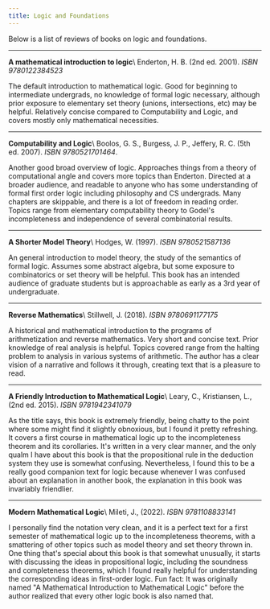 ```yaml
---
title: Logic and Foundations
---
```


Below is a list of reviews of books on logic and foundations.

---
**A mathematical introduction to logic**\\
Enderton, H. B. (2nd ed. 2001). *ISBN 9780122384523*

The default introduction to mathematical logic. Good for beginning to intermediate undergrads, no knowledge of formal logic necessary, although prior exposure to elementary set theory (unions, intersections, etc) may be helpful. Relatively concise compared to Computability and Logic, and covers mostly only mathematical necessities.

---
**Computability and Logic**\\
Boolos, G. S., Burgess, J. P., Jeffery, R. C. (5th ed. 2007). *ISBN 9780521701464*.

Another good broad overview of logic. Approaches things from a theory of computational angle and covers more topics than Enderton. Directed at a broader audience, and readable to anyone who has some understanding of formal first order logic including philosophy and CS undergrads. Many chapters are skippable, and there is a lot of freedom in reading order. Topics range from elementary computability theory to Godel's incompleteness and independence of several combinatorial results.

---
**A Shorter Model Theory**\\
Hodges, W. (1997). *ISBN 9780521587136*

An general introduction to model theory, the study of the semantics of formal logic. Assumes some abstract algebra, but some exposure to combinatorics or set theory will be helpful. This book has an intended audience of graduate students but is approachable as early as a 3rd year of undergraduate.

---
**Reverse Mathematics**\\
Stillwell, J. (2018). *ISBN 9780691177175*

A historical and mathematical introduction to the programs of arithmetization and reverse mathematics. Very short and concise text. Prior knowledge of real analysis is helpful. Topics covered range from the halting problem to analysis in various systems of arithmetic. The author has a clear vision of a narrative and follows it through, creating text that is a pleasure to read.

---
**A Friendly Introduction to Mathematical Logic**\\
Leary, C., Kristiansen, L., (2nd ed. 2015). *ISBN 9781942341079*

As the title says, this book is extremely friendly, being chatty to the point where some might find it slightly obnoxious, but I found it pretty refreshing. It covers a first course in mathematical logic up to the incompleteness theorem and its corollaries. It's written in a very clear manner, and the only qualm I have about this book is that the propositional rule in the deduction system they use is somewhat confusing. Nevertheless, I found this to be a really good companion text for logic because whenever I was confused about an explanation in another book, the explanation in this book was invariably friendlier.

---
**Modern Mathematical Logic**\\
Mileti, J., (2022). *ISBN 9781108833141*

I personally find the notation very clean, and it is a perfect text for a first semester of mathematical logic up to the incompleteness theorems, with a smattering of other topics such as model theory and set theory thrown in. One thing that's special about this book is that somewhat unusually, it starts with discussing the ideas in propositional logic, including the soundness and completeness theorems, which I found really helpful for understanding the corresponding ideas in first-order logic. Fun fact: It was originally named "A Mathematical Introduction to Mathematical Logic" before the author realized that every other logic book is also named that.
